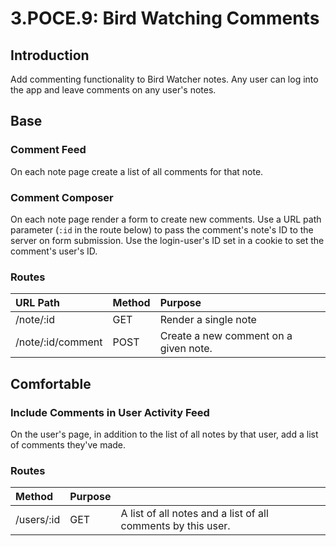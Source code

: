 # 3.POCE.9: Bird Watching Comments

## Introduction

Add commenting functionality to Bird Watcher notes. Any user can log into the app and leave comments on any user's notes.

## Base

### Comment Feed

On each note page create a list of all comments for that note.

### Comment Composer

On each note page render a form to create new comments. Use a URL path parameter \(`:id` in the route below\) to pass the comment's note's ID to the server on form submission. Use the login-user's ID set in a cookie to set the comment's user's ID.

### Routes

| URL Path | Method | Purpose |
| :--- | :--- | :--- |
| /note/:id | GET | Render a single note |
| /note/:id/comment | POST | Create a new comment on a given note. |

## Comfortable

### Include Comments in User Activity Feed

On the user's page, in addition to the list of all notes by that user, add a list of comments they've made.

### Routes

| Method | Purpose |  |
| :--- | :--- | :--- |
| /users/:id | GET | A list of all notes and a list of all comments by this user. |

